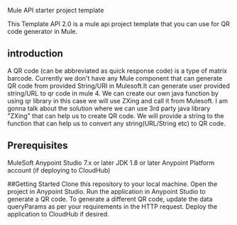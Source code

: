 Mule API starter project template

This Template API 2.0 is a mule api project template that you can use for QR code generator in Mule.

## introduction
A QR code (can be abbreviated as quick response code) is a type of matrix barcode. 
Currently we don't have any Mule component that can generate QR code from provided String/URI in Mulesoft.It can generate user provided string/URL to qr code in mule 4.
We can create our own java function by using qr library in this case we will use ZXing and call it from Mulesoft.
I am gonna talk about the solution where we can use 3rd party java library "ZXing" that can help us to create QR code. We will provide a string to the function that can help us to convert any string(URL/String etc) to QR code.

## Prerequisites
MuleSoft Anypoint Studio 7.x or later
JDK 1.8 or later
Anypoint Platform account (if deploying to CloudHub)

##Getting Started
Clone this repository to your local machine.
Open the project in Anypoint Studio.
Run the application in Anypoint Studio to generate a QR code.
To generate a different QR code, update the data queryParams as per your requirements in the HTTP request.
Deploy the application to CloudHub if desired.